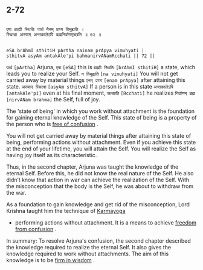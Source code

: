 ## 2-72


```shloka-sa

एषा ब्राह्मी स्थितिः पार्थ नैनम् प्राप्य विमुह्यति ।
स्थित्वा अस्याम् अन्तकालेऽपि बह्मनिर्वाणमृच्छति ॥ ७२ ॥

```
```shloka-sa-hk

eSA brAhmI sthitiH pArtha nainam prApya vimuhyati |
sthitvA asyAm antakAle'pi bahmanirvANamRcchati || 72 ||

```
`पार्थ` `[pArtha]` Arjuna, `एषा` `[eSA]` this is `ब्राह्मी स्थितिः` `[brAhmI sthitiH]` a state, which leads you to realize your Self. `न विमुह्यति` `[na vimuhyati]` You will not get carried away by material things `एनम् प्राप्य` `[enam prApya]` after attaining this state. `अस्याम् स्थित्वा` `[asyAm sthitvA]` If a person is in this state `अन्तकालेऽपि` `[antakAle'pi]` even at his final moment, `ऋच्छति` `[Rcchati]` he realizes `निर्वाणम् ब्रह्म` `[nirvANam brahma]` the Self, full of joy.

The 'state of being' in which you work without attachment is the foundation for gaining eternal knowledge of the Self. This state of being is a property of the person who is 
[free of confusion](sthitaprajna_xlat)
. 

You will not get carried away by material things after attaining this state of being, performing actions without attachment. Even if you achieve this state at the end of your lifetime, you will attain the Self. You will realize the Self as having joy itself as its characteristic.

Thus, in the second chapter, Arjuna was taught the knowledge of the eternal Self. Before this, he did not know the real nature of the Self. He also didn’t know that action in war can achieve the realization of the Self. With the misconception that the body is the Self, he was about to withdraw from the war. 

As a foundation to gain knowledge and get rid of the misconception, Lord Krishna taught him the technique of 
[Karmayoga](karmayOga_a_defn)
- performing actions without attachment. It is a means to achieve 
[freedom from confusion](sthitaprajna_xlat)
.

In summary: To resolve Arjuna's confusion, the second chapter described the knowledge required to realize the eternal Self. It also gives the knowledge required to work without attachments. The aim of this knowledge is to be 
[firm in wisdom](sthitaprajna_xlat)
.


